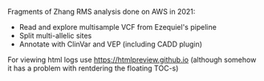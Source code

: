 Fragments of Zhang RMS analysis done on AWS in 2021:  

- Read and explore multisample VCF from Ezequiel's pipeline  
- Split multi-allelic sites  
- Annotate with ClinVar and VEP (including CADD plugin)  

For viewing html logs use https://htmlpreview.github.io (although somehow it has a problem with rentdering the floating TOC-s)
